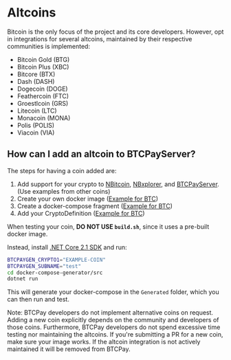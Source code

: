 # Altcoins

Bitcoin is the only focus of the project and its core developers. However, opt in integrations for several altcoins, maintained by their respective communities is implemented:

* Bitcoin Gold (BTG)
* Bitcoin Plus (XBC)
* Bitcore (BTX)
* Dash (DASH)
* Dogecoin (DOGE)
* Feathercoin (FTC)
* Groestlcoin (GRS)
* Litecoin (LTC)
* Monacoin (MONA)
* Polis (POLIS)
* Viacoin (VIA)

## How can I add an altcoin to BTCPayServer?

The steps for having a coin added are:

1. Add support for your crypto to [NBitcoin](https://github.com/MetacoSA/NBitcoin/tree/master/NBitcoin.Altcoins), [NBxplorer](https://github.com/dgarage/NBXplorer), and [BTCPayServer](https://github.com/btcpayserver/btcpayserver). (Use examples from other coins)
2. Create your own docker image ([Example for BTC](https://hub.docker.com/r/nicolasdorier/docker-bitcoin/))
3. Create a docker-compose fragment ([Example for BTC](https://github.com/btcpayserver/btcpayserver-docker/blob/master/docker-compose-generator/docker-fragments/bitcoin.yml))
4. Add your CryptoDefinition ([Example for BTC](https://github.com/btcpayserver/btcpayserver-docker/blob/master/docker-compose-generator/src/CryptoDefinition.cs))

When testing your coin, **DO NOT USE `build.sh`**, since it uses a pre-built docker image.

Instead, install [.NET Core 2.1 SDK](https://www.microsoft.com/net/download/windows) and run:

```bash
BTCPAYGEN_CRYPTO1="EXAMPLE-COIN"
BTCPAYGEN_SUBNAME="test"
cd docker-compose-generator/src
dotnet run
```

This will generate your docker-compose in the `Generated` folder, which you can then run and test.

Note: BTCPay developers do not implement alternative coins on request. Adding a new coin explicitly depends on the community and developers of those coins. Furthermore, BTCPay developers do not spend excessive time testing nor maintaining the altcoins. If you're submitting a PR for a new coin, make sure your image works. If the altcoin integration is not actively maintained it will be removed from BTCPay.
